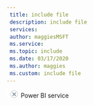 ```yaml
---
 title: include file
 description: include file
 services: 
 author: maggiesMSFT
 ms.service: 
 ms.topic: include
 ms.date: 03/17/2020
 ms.author: maggies
 ms.custom: include file
---
```


![no](media/no.png) Power BI service